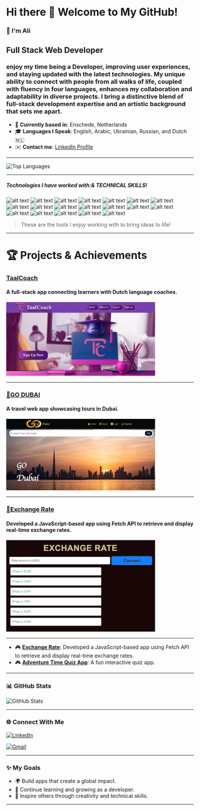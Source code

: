 # Hi there 👋 Welcome to My GitHub!
### 👋 I'm Ali 
## Full Stack Web Developer
### enjoy my time being a Developer, improving user experiences, and staying updated with the latest technologies. My unique ability to connect with people from all walks of life, coupled with fluency in four languages, enhances my collaboration and adaptability in diverse projects. I bring a distinctive blend of full-stack development expertise and an artistic background that sets me apart. 

- 🏡 **Currently based in**: Enschede, Netherlands  
- 🎓 **Languages I Speak**: English, Arabic, Ukrainian, Russian, and Dutch 🇳🇱  
- ✉️ **Contact me**: [LinkedIn Profile](https://www.linkedin.com/in/ali-ibrahim-space)  

---

 ![Top Languages](https://github-readme-stats.vercel.app/api/top-langs/?username=Alishka-Space&layout=compact&theme=radical)


---
##### Technologies I have worked with:& TECHNICAL SKILLS!
 ![alt text](https://img.shields.io/badge/Html5--E34F26?style=for-the-badge&logo=Html5)
 ![alt text](https://img.shields.io/badge/Css3--1572B6?style=for-the-badge&logo=css3)
 ![alt text](https://img.shields.io/badge/Bootstrap--7952B3?style=for-the-badge&logo=Bootstrap)
 ![alt text](https://img.shields.io/badge/JavaScript--F7DF1E?style=for-the-badge&logo=JavaScript)
 ![alt text](https://img.shields.io/badge/Git--F05032?style=for-the-badge&logo=Git)
 ![alt text](https://img.shields.io/badge/GitHub--181717?style=for-the-badge&logo=GitHub)
 ![alt text](https://img.shields.io/badge/Pug--A86454?style=for-the-badge&logo=Pug)
 ![alt text](https://img.shields.io/badge/React.js--61DAFB?style=for-the-badge&logo=React)
 ![alt text](https://img.shields.io/badge/Node.js--339933?style=for-the-badge&logo=nodedotjs)
 ![alt text](https://img.shields.io/badge/Express.js--cc0000?style=for-the-badge&logo=Express)
 ![alt text](https://img.shields.io/badge/MogoDB--47A248?style=for-the-badge&logo=MongoDB)
 ![alt text](https://img.shields.io/badge/SQL,MySQL--4479A1?style=for-the-badge&logo=MySQL)
 ![alt text](https://img.shields.io/badge/SQL-003B57?style=for-the-badge&logo=sql&logoColor=white)
 ![alt text](https://img.shields.io/badge/CodePen--000000?style=for-the-badge&logo=CodePen)
 ![alt text](https://img.shields.io/badge/VSCode--007ACC?style=for-the-badge&logo=Visual-Studio-Code)
 ![alt text](https://img.shields.io/badge/Render--46E3B7?style=for-the-badge&logo=Render)
 ![alt text](https://img.shields.io/badge/Netlify--00C7B7?style=for-the-badge&logo=Netlify)
 ![alt text](https://img.shields.io/badge/React.Native--61DAFB?style=for-the-badge&logo=React)
![alt text](https://img.shields.io/badge/Vue.js--4FC08D?style=for-the-badge&logo=Vue.js)

> These are the tools I enjoy working with to bring ideas to life!

---
# 🏆 Projects & Achievements  

### [**TaalCoach**](https://c48-group-a-713269d45048.herokuapp.com/)  
 #### A full-stack app connecting learners with Dutch language coaches.
<a href="https://c48-group-a-713269d45048.herokuapp.com/">
  <img src="https://github.com/Alishka-Space/Alishka-Space/blob/main/assets/Screen%20Shot%202025-01-15%20at%2013.41.19.png?raw=true" alt="TaalCoach" width="400">
</a>

---
### [**🚀GO DUBAI**](https://go-dubai-app.netlify.app/)  
 #### A travel web app showcasing tours in Dubai. 
<a href="https://go-dubai-app.netlify.app/">
  <img src="https://github.com/Alishka-Space/Alishka-Space/blob/main/assets/Go%20Dubai%20shot%20.png?raw=true" alt="GO Dubai" width="400">
  
</a>

---
### [**🚀Exchange Rate**](https://alishka-space.github.io/Exchange-Rate-API-2/)  
 #### Developed a JavaScript-based app using Fetch API to retrieve and display real-time exchange rates.
<a href="https://alishka-space.github.io/Exchange-Rate-API-2/">
  <img src="https://github.com/Alishka-Space/Alishka-Space/blob/main/assets/exchang%20rate%20shot.png?raw=true" alt="GO Dubai" width="400">
  
</a>

---
  

- 🎮 **[Exchange Rate](https://alishka-space.github.io/Exchange-Rate-API-2/)**: Developed a JavaScript-based app using Fetch API to retrieve and display real-time exchange rates.
- 🎮 **[Adventure Time Quiz App](https://keremilhan.github.io/quiz-app/)**: A fun interactive quiz app. 

---
### 📊 GitHub Stats  
![GitHub Stats](https://github-readme-stats.vercel.app/api?username=Alishka-Space&show_icons=true&theme=radical)

---

### 🌐 Connect With Me  
[![LinkedIn](https://img.shields.io/badge/-LinkedIn-0077B5?logo=linkedin&logoColor=white&style=flat-square)](https://www.linkedin.com/in/ali-ibrahim-space)

[<img src="https://img.shields.io/badge/-Gmail-fff?logo=gmail" height="30" alt="Gmail">](ali.ibrahim.work@gmail.com)


---

### ✨ My Goals  
- 🌍 Build apps that create a global impact.  
- 🌱 Continue learning and growing as a developer.  
- 🎯 Inspire others through creativity and technical skills.  

---

